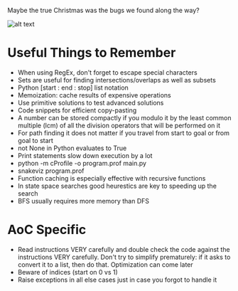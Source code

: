 Maybe the true Christmas was the bugs we found along the way?

![alt text](https://github.com/alexeygorskiy/AdventOfCode/blob/main/anim_export/animation.gif)

# Useful Things to Remember
- When using RegEx, don't forget to escape special characters  
- Sets are useful for finding intersections/overlaps as well as subsets  
- Python [start : end : stop] list notation  
- Memoization: cache results of expensive operations  
- Use primitive solutions to test advanced solutions  
- Code snippets for efficient copy-pasting  
- A number can be stored compactly if you modulo it by the least common multiple (lcm) of all the division operators that will be performed on it  
- For path finding it does not matter if you travel from start to goal or from goal to start   
- not None in Python evaluates to True  
- Print statements slow down execution by a lot  
- python -m cProfile -o program.prof main.py  
- snakeviz program.prof  
- Function caching is especially effective with recursive functions  
- In state space searches good heurestics are key to speeding up the search  
- BFS usually requires more memory than DFS  

# AoC Specific
- Read instructions VERY carefully and double check the code against the instructions VERY carefully. Don't try to simplify prematurely: if it asks to convert it to a list, then do that. Optimization can come later  
- Beware of indices (start on 0 vs 1)  
- Raise exceptions in all else cases just in case you forgot to handle it  
